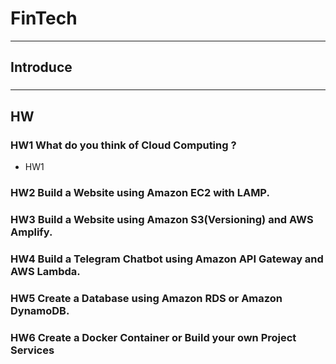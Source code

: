 # FinTech
---
## Introduce
###

---
## HW
### HW1 What do you think of Cloud Computing ?
* HW1
### HW2 Build a Website using Amazon EC2 with LAMP.
### HW3 Build a Website using Amazon S3(Versioning) and AWS Amplify.
### HW4 Build a Telegram Chatbot using Amazon API Gateway and AWS Lambda.
### HW5 Create a Database using Amazon RDS or Amazon DynamoDB.
### HW6 Create a Docker Container or Build your own Project Services
